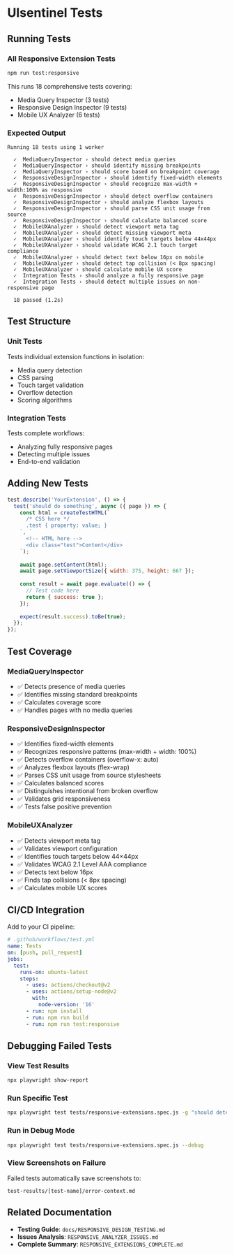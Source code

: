 # UIsentinel Tests

## Running Tests

### All Responsive Extension Tests
```bash
npm run test:responsive
```

This runs 18 comprehensive tests covering:
- Media Query Inspector (3 tests)
- Responsive Design Inspector (9 tests)  
- Mobile UX Analyzer (6 tests)

### Expected Output
```
Running 18 tests using 1 worker

  ✓  MediaQueryInspector › should detect media queries
  ✓  MediaQueryInspector › should identify missing breakpoints
  ✓  MediaQueryInspector › should score based on breakpoint coverage
  ✓  ResponsiveDesignInspector › should identify fixed-width elements
  ✓  ResponsiveDesignInspector › should recognize max-width + width:100% as responsive
  ✓  ResponsiveDesignInspector › should detect overflow containers
  ✓  ResponsiveDesignInspector › should analyze flexbox layouts
  ✓  ResponsiveDesignInspector › should parse CSS unit usage from source
  ✓  ResponsiveDesignInspector › should calculate balanced score
  ✓  MobileUXAnalyzer › should detect viewport meta tag
  ✓  MobileUXAnalyzer › should detect missing viewport meta
  ✓  MobileUXAnalyzer › should identify touch targets below 44x44px
  ✓  MobileUXAnalyzer › should validate WCAG 2.1 touch target compliance
  ✓  MobileUXAnalyzer › should detect text below 16px on mobile
  ✓  MobileUXAnalyzer › should detect tap collision (< 8px spacing)
  ✓  MobileUXAnalyzer › should calculate mobile UX score
  ✓  Integration Tests › should analyze a fully responsive page
  ✓  Integration Tests › should detect multiple issues on non-responsive page

  18 passed (1.2s)
```

## Test Structure

### Unit Tests
Tests individual extension functions in isolation:
- Media query detection
- CSS parsing
- Touch target validation
- Overflow detection
- Scoring algorithms

### Integration Tests
Tests complete workflows:
- Analyzing fully responsive pages
- Detecting multiple issues
- End-to-end validation

## Adding New Tests

```javascript
test.describe('YourExtension', () => {
  test('should do something', async ({ page }) => {
    const html = createTestHTML(`
      /* CSS here */
      .test { property: value; }
    `, `
      <!-- HTML here -->
      <div class="test">Content</div>
    `);
    
    await page.setContent(html);
    await page.setViewportSize({ width: 375, height: 667 });
    
    const result = await page.evaluate(() => {
      // Test code here
      return { success: true };
    });
    
    expect(result.success).toBe(true);
  });
});
```

## Test Coverage

### MediaQueryInspector
- ✅ Detects presence of media queries
- ✅ Identifies missing standard breakpoints
- ✅ Calculates coverage score
- ✅ Handles pages with no media queries

### ResponsiveDesignInspector
- ✅ Identifies fixed-width elements
- ✅ Recognizes responsive patterns (max-width + width: 100%)
- ✅ Detects overflow containers (overflow-x: auto)
- ✅ Analyzes flexbox layouts (flex-wrap)
- ✅ Parses CSS unit usage from source stylesheets
- ✅ Calculates balanced scores
- ✅ Distinguishes intentional from broken overflow
- ✅ Validates grid responsiveness
- ✅ Tests false positive prevention

### MobileUXAnalyzer
- ✅ Detects viewport meta tag
- ✅ Validates viewport configuration
- ✅ Identifies touch targets below 44×44px
- ✅ Validates WCAG 2.1 Level AAA compliance
- ✅ Detects text below 16px
- ✅ Finds tap collisions (< 8px spacing)
- ✅ Calculates mobile UX scores

## CI/CD Integration

Add to your CI pipeline:

```yaml
# .github/workflows/test.yml
name: Tests
on: [push, pull_request]
jobs:
  test:
    runs-on: ubuntu-latest
    steps:
      - uses: actions/checkout@v2
      - uses: actions/setup-node@v2
        with:
          node-version: '16'
      - run: npm install
      - run: npm run build
      - run: npm run test:responsive
```

## Debugging Failed Tests

### View Test Results
```bash
npx playwright show-report
```

### Run Specific Test
```bash
npx playwright test tests/responsive-extensions.spec.js -g "should detect media queries"
```

### Run in Debug Mode
```bash
npx playwright test tests/responsive-extensions.spec.js --debug
```

### View Screenshots on Failure
Failed tests automatically save screenshots to:
```
test-results/[test-name]/error-context.md
```

## Related Documentation

- **Testing Guide**: `docs/RESPONSIVE_DESIGN_TESTING.md`
- **Issues Analysis**: `RESPONSIVE_ANALYZER_ISSUES.md`
- **Complete Summary**: `RESPONSIVE_EXTENSIONS_COMPLETE.md`

